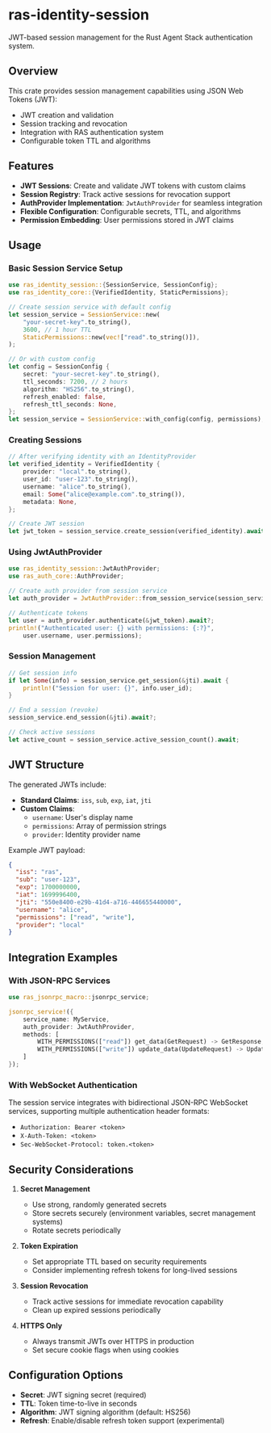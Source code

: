 # ras-identity-session

JWT-based session management for the Rust Agent Stack authentication system.

## Overview

This crate provides session management capabilities using JSON Web Tokens (JWT):
- JWT creation and validation
- Session tracking and revocation
- Integration with RAS authentication system
- Configurable token TTL and algorithms

## Features

- **JWT Sessions**: Create and validate JWT tokens with custom claims
- **Session Registry**: Track active sessions for revocation support
- **AuthProvider Implementation**: `JwtAuthProvider` for seamless integration
- **Flexible Configuration**: Configurable secrets, TTL, and algorithms
- **Permission Embedding**: User permissions stored in JWT claims

## Usage

### Basic Session Service Setup

```rust
use ras_identity_session::{SessionService, SessionConfig};
use ras_identity_core::{VerifiedIdentity, StaticPermissions};

// Create session service with default config
let session_service = SessionService::new(
    "your-secret-key".to_string(),
    3600, // 1 hour TTL
    StaticPermissions::new(vec!["read".to_string()]),
);

// Or with custom config
let config = SessionConfig {
    secret: "your-secret-key".to_string(),
    ttl_seconds: 7200, // 2 hours
    algorithm: "HS256".to_string(),
    refresh_enabled: false,
    refresh_ttl_seconds: None,
};
let session_service = SessionService::with_config(config, permissions);
```

### Creating Sessions

```rust
// After verifying identity with an IdentityProvider
let verified_identity = VerifiedIdentity {
    provider: "local".to_string(),
    user_id: "user-123".to_string(),
    username: "alice".to_string(),
    email: Some("alice@example.com".to_string()),
    metadata: None,
};

// Create JWT session
let jwt_token = session_service.create_session(verified_identity).await?;
```

### Using JwtAuthProvider

```rust
use ras_identity_session::JwtAuthProvider;
use ras_auth_core::AuthProvider;

// Create auth provider from session service
let auth_provider = JwtAuthProvider::from_session_service(session_service);

// Authenticate tokens
let user = auth_provider.authenticate(&jwt_token).await?;
println!("Authenticated user: {} with permissions: {:?}", 
    user.username, user.permissions);
```

### Session Management

```rust
// Get session info
if let Some(info) = session_service.get_session(&jti).await {
    println!("Session for user: {}", info.user_id);
}

// End a session (revoke)
session_service.end_session(&jti).await?;

// Check active sessions
let active_count = session_service.active_session_count().await;
```

## JWT Structure

The generated JWTs include:
- **Standard Claims**: `iss`, `sub`, `exp`, `iat`, `jti`
- **Custom Claims**: 
  - `username`: User's display name
  - `permissions`: Array of permission strings
  - `provider`: Identity provider name

Example JWT payload:
```json
{
  "iss": "ras",
  "sub": "user-123",
  "exp": 1700000000,
  "iat": 1699996400,
  "jti": "550e8400-e29b-41d4-a716-446655440000",
  "username": "alice",
  "permissions": ["read", "write"],
  "provider": "local"
}
```

## Integration Examples

### With JSON-RPC Services

```rust
use ras_jsonrpc_macro::jsonrpc_service;

jsonrpc_service!({
    service_name: MyService,
    auth_provider: JwtAuthProvider,
    methods: [
        WITH_PERMISSIONS(["read"]) get_data(GetRequest) -> GetResponse,
        WITH_PERMISSIONS(["write"]) update_data(UpdateRequest) -> UpdateResponse,
    ]
});
```

### With WebSocket Authentication

The session service integrates with bidirectional JSON-RPC WebSocket services, supporting multiple authentication header formats:
- `Authorization: Bearer <token>`
- `X-Auth-Token: <token>`
- `Sec-WebSocket-Protocol: token.<token>`

## Security Considerations

1. **Secret Management**
   - Use strong, randomly generated secrets
   - Store secrets securely (environment variables, secret management systems)
   - Rotate secrets periodically

2. **Token Expiration**
   - Set appropriate TTL based on security requirements
   - Consider implementing refresh tokens for long-lived sessions

3. **Session Revocation**
   - Track active sessions for immediate revocation capability
   - Clean up expired sessions periodically

4. **HTTPS Only**
   - Always transmit JWTs over HTTPS in production
   - Set secure cookie flags when using cookies

## Configuration Options

- **Secret**: JWT signing secret (required)
- **TTL**: Token time-to-live in seconds
- **Algorithm**: JWT signing algorithm (default: HS256)
- **Refresh**: Enable/disable refresh token support (experimental)